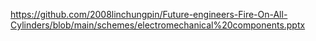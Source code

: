 
https://github.com/2008linchungpin/Future-engineers-Fire-On-All-Cylinders/blob/main/schemes/electromechanical%20components.pptx
